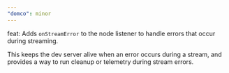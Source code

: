 ```yaml
---
"domco": minor
---
```


feat: Adds `onStreamError` to the node listener to handle errors that occur during streaming.

This keeps the dev server alive when an error occurs during a stream, and provides a way to run cleanup or telemetry during stream errors.
